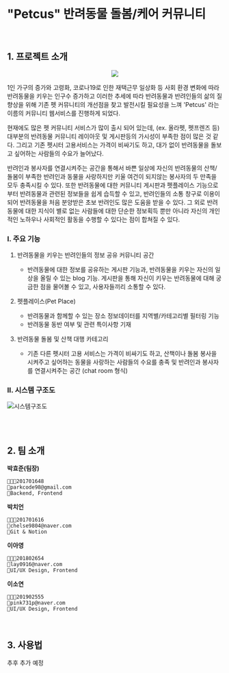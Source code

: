 # "Petcus" 반려동물 돌봄/케어 커뮤니티

<br>

## 1. 프로젝트 소개

<p align="center"><img src="https://pecus2022.s3.ap-northeast-2.amazonaws.com/1650250915342+(1).jpeg"></p>

1인 가구의 증가와 고령화, 코로나19로 인한 재택근무 일상화 등 사회 환경 변화에 따라 반려동물을 키우는 인구수 증가하고 이러한 추세에 따라 반려동물과 반려인들의 삶의 질 향상을 위해 기존 펫 커뮤니티의 개선점을 찾고 발전시킬 필요성을 느껴 'Petcus' 라는 이름의 커뮤니티 웹서비스를 진행하게 되었다.

<!-- 이어서 프로젝트의 필요성에 대해 설명하겠습니다. -->

현재에도 많은 펫 커뮤니티 서비스가 많이 출시 되어 있는데, (ex. 올라펫, 펫프렌즈 등) 대부분의 반려동물 커뮤니티 레이아웃 및 게시판등의 가시성이 부족한 점이 많은 것 같다. 그리고 기존 펫시터 고용서비스는 가격이 비싸기도 하고, 대가 없이 반려동물을 돌보고 싶어하는 사람들의 수요가 늘어났다.

<!-- 펫커스의 주요 기능 및 기대 효과는 다음과 같다. -->

반려인과 봉사자를 연결시켜주는 공간을 통해서 바쁜 일상에 자신의 반려동물의 산책/돌봄이 부족한 반려인과 동물을 사랑하지만 키울 여건이 되지않는 봉사자의 두 만족을 모두 충족시킬 수 있다. 또한 반려동물에 대한 커뮤니티 게시판과 펫플레이스 기능으로 부터 반려동물과 관련된 정보들을 쉽게 습득할 수 있고, 반려인들의 소통 창구로 이용이 되어 반려동물을 처음 분양받은 초보 반려인도 많은 도움을 받을 수 있다. 그 외로 반려동물에 대한 지식이 별로 없는 사람들에 대한 단순한 정보획득 뿐만 아니라 자신의 개인적인 노하우나 사회적인 활동을 수행할 수 있다는 점이 합쳐질 수 있다.

<!-- 앞서 본 기존의 서비스들과 저희 인퓨의 차별점은 바로 면접관이 있다는 것입니다.  -->

### I. 주요 기능

1.  반려동물을 키우는 반려인들의 정보 공유 커뮤니티 공간

    - 반려동물에 대한 정보를 공유하는 게시판 기능과, 반려동물을 키우는 자신의 일상을 올릴 수 있는 blog 기능. 게시판을 통해 자신이 키우는 반려동물에 대해 궁금한 점을 물어볼 수 있고, 사용자들끼리 소통할 수 있다.

2.  펫플레이스(Pet Place)

    - 반려동물과 함께할 수 있는 장소 정보데이터를 지역별/카테고리별 필터링 기능
    - 반려동물 동반 여부 및 관련 특이사항 기재

3.  반려동물 돌봄 및 산책 대행 카테고리
    - 기존 다른 펫시터 고용 서비스는 가격이 비싸기도 하고, 산책이나 돌봄 봉사을 시켜주고 싶어하는 동물을 사랑하는 사람들의 수요를 충족 및 반려인과 봉사자를 연결시켜주는 공간 (chat room 형식)

### II. 시스템 구조도

![시스템구조도](https://pecus2022.s3.ap-northeast-2.amazonaws.com/Untitled+Diagram.jpg)

<br>

<br>

## 2. 팀 소개

**박효준(팀장)**

```
👨🏻‍💻201701648
📧parkcode98@gmail.com
🔨Backend, Frontend
```

**박치언**

```
👨🏻‍💻201701616
📧chelse9804@naver.com
🔨Git & Notion
```

**이아영**

```
👨🏻‍💻201802654
📧lay0916@naver.com
🔨UI/UX Design, Frontend
```

**이소연**

```
👨🏻‍💻201902555
📧pink731p@naver.com
🔨UI/UX Design, Frontend
```

<br>

## 3. 사용법

추후 추가 예정
